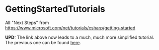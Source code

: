 # GettingStartedTutorials
All "Next Steps" from https://www.microsoft.com/net/tutorials/csharp/getting-started

**UPD:** The link above now leads to a much, much more simplified tutorial. The previous one can be found [here](https://web.archive.org/web/20171025002945/http://www.microsoft.com/net/tutorials/csharp/getting-started).
